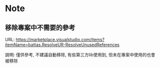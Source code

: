 # Note

## 移除專案中不需要的參考
URL:
https://marketplace.visualstudio.com/items?itemName=battas.ResolveUR-ResolveUnusedReferences

說明:
僅供參考, 不建議自動移除, 有些第三方lib使用到, 但未在專案中使用的也會被移除
